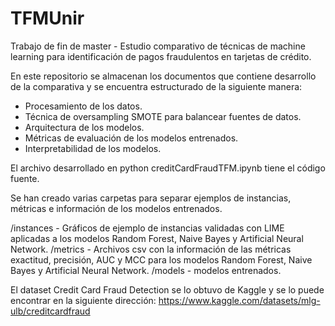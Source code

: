 # TFMUnir
Trabajo de fin de master - Estudio comparativo de técnicas de machine learning para identificación de pagos fraudulentos en tarjetas de crédito.

En este repositorio se almacenan los documentos que contiene desarrollo de la comparativa y se encuentra estructurado de la siguiente manera:

- Procesamiento de los datos.
- Técnica de oversampling SMOTE para balancear fuentes de datos.
- Arquitectura de los modelos.
- Métricas de evaluación de los modelos entrenados.
- Interpretabilidad de los modelos.

El archivo desarrollado en python creditCardFraudTFM.ipynb tiene el código fuente.

Se han creado varias carpetas para separar ejemplos de instancias, métricas e información de los modelos entrenados.

/instances - Gráficos de ejemplo de instancias validadas con LIME aplicadas a los modelos Random Forest, Naive Bayes y Artificial Neural Network.
/metrics - Archivos csv con la información de las métricas exactitud, precisión, AUC y MCC para los modelos Random Forest, Naive Bayes y Artificial Neural Network.
/models - modelos entrenados.

El dataset Credit Card Fraud Detection se lo obtuvo de Kaggle y se lo puede encontrar en la siguiente dirección: https://www.kaggle.com/datasets/mlg-ulb/creditcardfraud
